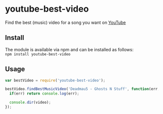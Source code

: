 # youtube-best-video

Find the best (music) video for a song you want on [YouTube](http://youtube.com)

## Install

The module is available via npm and can be installed as follows:  
`npm install youtube-best-video` 

## Usage

``` javascript
var bestVideo = require('youtube-best-video');

bestVideo.findBestMusicVideo('Deadmau5 - Ghosts N Stuff', function(err, video) {
  if(err) return console.log(err);

  console.dir(video);
});
```
